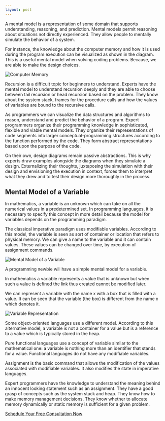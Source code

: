 ```yaml
---
layout: post
---
```


A mental model is a representation of some domain that supports understanding, reasoning, and prediction. Mental models permit reasoning about situations not directly experienced. They allow people to mentally simulate the behavior of a system. 

For instance, the knowledge about the computer memory and how it is used during the program execution can be visualized as shown in the diagram. This is a useful mental model when solving coding problems. Because, we are able to make the design choices.

![Computer Memory](https://www.codingskill.net/assets/images/computer-memory-layout.jpg)

Recursion is a difficult topic for beginners to understand. Experts have the mental model to understand recursion deeply and they are able to choose between tail recursion or head recursion based on the problem. They know about the system stack, frames for the procedure calls and how the values of variables are bound to the recursive calls.

As programmers we can visualize the data structures and algorithms to reason, understand and predict the behavior of a program. Expert programmers organize their programming knowledge in sophisticated, flexible and viable mental models. They organize their representations of code segments into larger conceptual-programming structures according to the function performed by the code. They form abstract representations based upon the purpose of the code. 

On their own, design diagrams remain passive abstractions. This is why experts draw examples alongside the diagrams when they simulate a design. Externalizing their thoughts, juxtaposing the simulation with their design and envisioning the execution in context, forces them to interpret what they drew and to test their design more thoroughly in the process.

## Mental Model of a Variable

In mathematics, a variable is an unknown which can take on all the numerical values in a predetermined set.  In programming languages, it is necessary to specify this concept in more detail because the model for variables depends on the programming paradigm. 

The classical imperative paradigm uses modifiable variables. According to this model, the variable is seen as sort of container or location that refers to physical memory. We can give a name to the variable and it can contain values. These values can be changed over time, by execution of assignment commands.

![Mental Model of a Variable](https://www.codingskill.net/assets/images/mental-model-variable.png)

A programming newbie will have a simple mental model for a variable.

In mathematics a variable represents a value that is unknown but when such a value is defined the link thus created cannot be modified later.

We can represent a variable with the name x with a box that is filled with a value. It can be seen that the variable (the box) is different from the name x which denotes it. 

![Variable Representation](https://www.codingskill.net/assets/images/variable.png)

Some object-oriented languages use a different model. According to this alternative model, a variable is not a container for a value but is a reference to a value which is typically stored in the heap. 

Pure functional languages use a concept of variable similar to the mathematical one: a variable is nothing more than an identifier that stands for a value. Functional languages do not have any modifiable variables.

Assignment is the basic command that allows the modification of the values associated with modifiable variables. It also modifies the state in imperative languages.

Expert programmers have the knowledge to understand the meaning behind an innocent looking statement such as an assignment. They have a good grasp of concepts such as the system stack and heap. They know how to make memory management decisions. They know whether to allocate memory dynamically or static memory is sufficient for a given problem. 

<a class="btn btn-primary btn-lg" href="https://go.oncehub.com/BalaParanj" role="button">Schedule Your Free Consultation Now</a>
